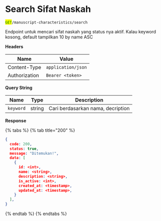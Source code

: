 # Search Sifat Naskah

<mark style="color:green;">`GET`</mark>`/manuscript-characteristics/search`

Endpoint untuk mencari sifat naskah yang status nya aktif. Kalau keyword kosong, default tampilkan 10 by name ASC

**Headers**

| Name          | Value              |
| ------------- | ------------------ |
| Content-Type  | `application/json` |
| Authorization | `Bearer <token>`   |

**Query String**

| Name      | Type   | Description                       |
| --------- | ------ | --------------------------------- |
| `keyword` | string | Cari berdasarkan nama, decription |

**Response**

{% tabs %}
{% tab title="200" %}
```json
{
  code: 200,
  status: true,
  message: "Ditemukan!",
  data: [
    {
      id: <int>,
      name: <string>,
      description: <string>,
      is_active: <int>,
      created_at: <timestamp>,
      updated_at: <timestamp>,
    }
  ],
}
```
{% endtab %}
{% endtabs %}
